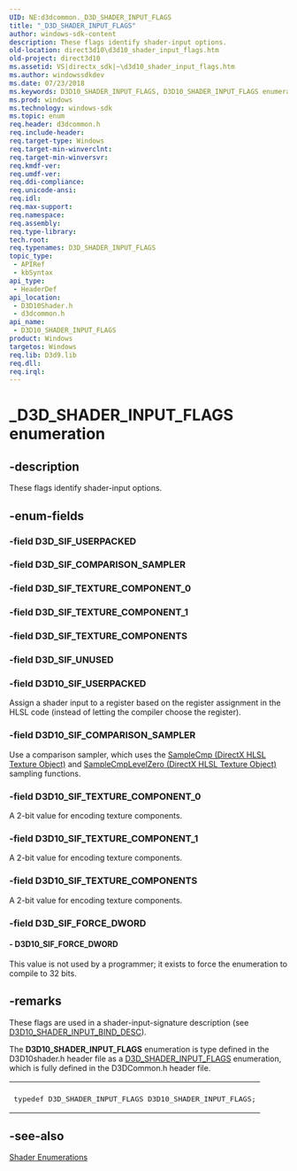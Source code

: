 ```yaml
---
UID: NE:d3dcommon._D3D_SHADER_INPUT_FLAGS
title: "_D3D_SHADER_INPUT_FLAGS"
author: windows-sdk-content
description: These flags identify shader-input options.
old-location: direct3d10\d3d10_shader_input_flags.htm
old-project: direct3d10
ms.assetid: VS|directx_sdk|~\d3d10_shader_input_flags.htm
ms.author: windowssdkdev
ms.date: 07/23/2018
ms.keywords: D3D10_SHADER_INPUT_FLAGS, D3D10_SHADER_INPUT_FLAGS enumeration [Direct3D 10], D3D10_SIF_COMPARISON_SAMPLER, D3D10_SIF_FORCE_DWORD, D3D10_SIF_TEXTURE_COMPONENTS, D3D10_SIF_TEXTURE_COMPONENT_0, D3D10_SIF_TEXTURE_COMPONENT_1, D3D10_SIF_USERPACKED, D3D_SHADER_INPUT_FLAGS, LPD3D10_SHADER_INPUT_FLAGS, LPD3D10_SHADER_INPUT_FLAGS enumeration pointer [Direct3D 10], _D3D_SHADER_INPUT_FLAGS, d3d10shader/D3D10_SHADER_INPUT_FLAGS, d3d10shader/D3D10_SIF_COMPARISON_SAMPLER, d3d10shader/D3D10_SIF_FORCE_DWORD, d3d10shader/D3D10_SIF_TEXTURE_COMPONENTS, d3d10shader/D3D10_SIF_TEXTURE_COMPONENT_0, d3d10shader/D3D10_SIF_TEXTURE_COMPONENT_1, d3d10shader/D3D10_SIF_USERPACKED, d3d10shader/LPD3D10_SHADER_INPUT_FLAGS, d3dcommon/D3D10_SHADER_INPUT_FLAGS, d3dcommon/D3D10_SIF_COMPARISON_SAMPLER, d3dcommon/D3D10_SIF_FORCE_DWORD, d3dcommon/D3D10_SIF_TEXTURE_COMPONENTS, d3dcommon/D3D10_SIF_TEXTURE_COMPONENT_0, d3dcommon/D3D10_SIF_TEXTURE_COMPONENT_1, d3dcommon/D3D10_SIF_USERPACKED, d3dcommon/LPD3D10_SHADER_INPUT_FLAGS, direct3d10.d3d10_shader_input_flags, e5dc4758-0c9e-7c03-15ed-8af919236b2f
ms.prod: windows
ms.technology: windows-sdk
ms.topic: enum
req.header: d3dcommon.h
req.include-header: 
req.target-type: Windows
req.target-min-winverclnt: 
req.target-min-winversvr: 
req.kmdf-ver: 
req.umdf-ver: 
req.ddi-compliance: 
req.unicode-ansi: 
req.idl: 
req.max-support: 
req.namespace: 
req.assembly: 
req.type-library: 
tech.root: 
req.typenames: D3D_SHADER_INPUT_FLAGS
topic_type:
 - APIRef
 - kbSyntax
api_type:
 - HeaderDef
api_location:
 - D3D10Shader.h
 - d3dcommon.h
api_name:
 - D3D10_SHADER_INPUT_FLAGS
product: Windows
targetos: Windows
req.lib: D3d9.lib
req.dll: 
req.irql: 
---
```


# _D3D_SHADER_INPUT_FLAGS enumeration


## -description


These flags identify shader-input options.


## -enum-fields




### -field D3D_SIF_USERPACKED


### -field D3D_SIF_COMPARISON_SAMPLER


### -field D3D_SIF_TEXTURE_COMPONENT_0


### -field D3D_SIF_TEXTURE_COMPONENT_1


### -field D3D_SIF_TEXTURE_COMPONENTS


### -field D3D_SIF_UNUSED


### -field D3D10_SIF_USERPACKED

Assign a shader input to a register based on the register assignment in the HLSL code (instead of letting the compiler choose the register).


### -field D3D10_SIF_COMPARISON_SAMPLER

Use a comparison sampler, which uses the <a href="https://msdn.microsoft.com/e21894c4-e8c5-4c3d-92c1-727964f8fd94">SampleCmp (DirectX HLSL Texture Object)</a> and <a href="https://msdn.microsoft.com/cecfc5e8-d293-4e0e-a3f4-b23f84843b7d">SampleCmpLevelZero (DirectX HLSL Texture Object)</a> sampling functions.


### -field D3D10_SIF_TEXTURE_COMPONENT_0

A 2-bit value for encoding texture components.


### -field D3D10_SIF_TEXTURE_COMPONENT_1

A 2-bit value for encoding texture components.


### -field D3D10_SIF_TEXTURE_COMPONENTS

A 2-bit value for encoding texture components.


### -field D3D_SIF_FORCE_DWORD




#### - D3D10_SIF_FORCE_DWORD

This value is not used by a programmer; it exists to force the enumeration to compile to 32 bits.


## -remarks



These flags are used in a shader-input-signature description (see <a href="https://msdn.microsoft.com/8929f7d4-6fd0-4b48-b1d8-0b089d4c730d">D3D10_SHADER_INPUT_BIND_DESC</a>).

The <b>D3D10_SHADER_INPUT_FLAGS</b>     enumeration is type defined in the  D3D10shader.h header file as a <a href="https://msdn.microsoft.com/3c79331e-73c0-42d7-9948-6ac2671a4ab5">D3D_SHADER_INPUT_FLAGS</a> enumeration, which is fully defined in the  D3DCommon.h header file.

<div class="code"><span codelanguage=""><table>
<tr>
<th></th>
</tr>
<tr>
<td>
<pre>
typedef D3D_SHADER_INPUT_FLAGS D3D10_SHADER_INPUT_FLAGS;</pre>
</td>
</tr>
</table></span></div>



## -see-also




<a href="https://msdn.microsoft.com/8d2b758b-cc2a-43ad-bf26-51674d4b5129">Shader Enumerations</a>
 

 

